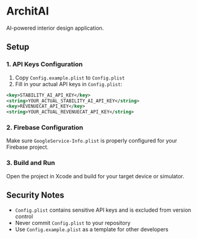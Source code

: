 # ArchitAI

AI-powered interior design application.

## Setup

### 1. API Keys Configuration

1. Copy `Config.example.plist` to `Config.plist`
2. Fill in your actual API keys in `Config.plist`:

```xml
<key>STABILITY_AI_API_KEY</key>
<string>YOUR_ACTUAL_STABILITY_AI_API_KEY</string>
<key>REVENUECAT_API_KEY</key>
<string>YOUR_ACTUAL_REVENUECAT_API_KEY</string>
```

### 2. Firebase Configuration

Make sure `GoogleService-Info.plist` is properly configured for your Firebase project.

### 3. Build and Run

Open the project in Xcode and build for your target device or simulator.

## Security Notes

- `Config.plist` contains sensitive API keys and is excluded from version control
- Never commit `Config.plist` to your repository
- Use `Config.example.plist` as a template for other developers
